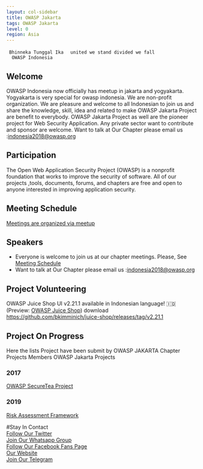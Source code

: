 ```yaml
---
layout: col-sidebar
title: OWASP Jakarta
tags: OWASP Jakarta
level: 0
region: Asia
---
```


` Bhinneka Tunggal Ika`
`  united we stand divided we fall `
`  OWASP Indonesia`

## Welcome
OWASP Indonesia now officially has meetup in jakarta and yogyakarta. Yogyakarta is very special for owasp indonesia. We are non-profit organization. We are pleasure and welcome to all Indonesian to join us and share the knowledge, skill, idea and related to make OWASP Jakarta Project are benefit to everybody. OWASP Jakarta Project as well are the pioneer project for Web Security Application.
Any private sector want to contribute and sponsor are welcome. Want to talk at Our Chapter please email us :indonesia2018@owasp.org

## Participation
The Open Web Application Security Project (OWASP) is a nonprofit foundation that works to improve the security of software. All of our projects ,tools, documents, forums, and chapters are free and open to anyone interested in improving application security. 

## Meeting Schedule
[Meetings are organized via meetup](https://www.meetup.com/OWASP-Jakarta-Chapter/)


## Speakers
- Everyone is welcome to join us at our chapter meetings. Please, See [Meeting Schedule](https://www.meetup.com/OWASP-Jakarta-Chapter/)
- Want to talk at Our Chapter please email us :indonesia2018@owasp.org


## Project Volunteering

OWASP Juice Shop UI v2.21.1 available in Indonesian language\! 🇮🇩
(Preview: [OWASP Juice Shop](http://juice-shop-staging.herokuapp.com))
download
<https://github.com/bkimminich/juice-shop/releases/tag/v2.21.1>

## Project On Progress

Here the lists Project have been submit by OWASP JAKARTA Chapter
Projects Members
OWASP Jakarta Projects

### 2017

[OWASP SecureTea Project](OWASP_SecureTea_Project )

### 2019

[Risk Assessment Framework](Risk_Assessment_Framework )

#Stay In Contact <br>
[Follow Our Twitter](http://twitter.com/OwaspJakarta)<br>
[Join Our Whatsapp Group](https://chat.whatsapp.com/invite/KVpddPbKCTj4ErVwljbUYg)<br>
[Follow Our Facebook Fans Page](http://www.facebook.com/owaspid)<br>
[Our Website](http://www.OWASP.or.id)<br>
[Join Our Telegram](https://t.me/joinchat/KiPz5hOjsLPxWQ6bYVJusQ)<br>

